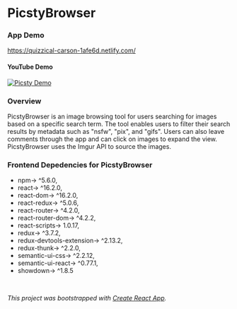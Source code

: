 # PicstyBrowser

### App Demo
https://quizzical-carson-1afe6d.netlify.com/ </br>


#### YouTube Demo
[![Picsty Demo](https://i.ytimg.com/vi/WeS_gwIzzAg/hqdefault.jpg?sqp=-oaymwEXCNACELwBSFryq4qpAwkIARUAAIhCGAE=&rs=AOn4CLADTRNfvSahcC3je-cI5oiIZj85aw)](https://youtu.be/WeS_gwIzzAg "Picsty Demo")


### Overview
  PicstyBrowser is an image browsing tool for users searching for images based on a specific search term.  The tool enables users to filter their search results by metadata such as "nsfw", "pix", and "gifs".  Users can also leave comments through the app and can click on images to expand the view. PicstyBrowser uses the Imgur API to source the images.


### Frontend Depedencies for PicstyBrowser
  - npm-> ^5.6.0,
  - react-> ^16.2.0,
  - react-dom-> ^16.2.0,
  - react-redux-> ^5.0.6,
  - react-router-> ^4.2.0,
  - react-router-dom-> ^4.2.2,
  - react-scripts-> 1.0.17,
  - redux-> ^3.7.2,
  - redux-devtools-extension-> ^2.13.2,
  - redux-thunk-> ^2.2.0,
  - semantic-ui-css-> ^2.2.12,
  - semantic-ui-react-> ^0.77.1,
  - showdown-> ^1.8.5
</br>

  *This project was bootstrapped with [Create React App](https://github.com/facebookincubator/create-react-app).*